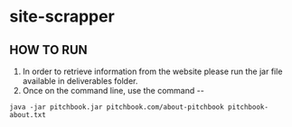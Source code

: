 # site-scrapper

## HOW TO RUN

1. In order to retrieve information from the website please run the jar file available in deliverables folder.
2. Once on the command line, use the command --

```shell
java -jar pitchbook.jar pitchbook.com/about-pitchbook pitchbook-about.txt
```
